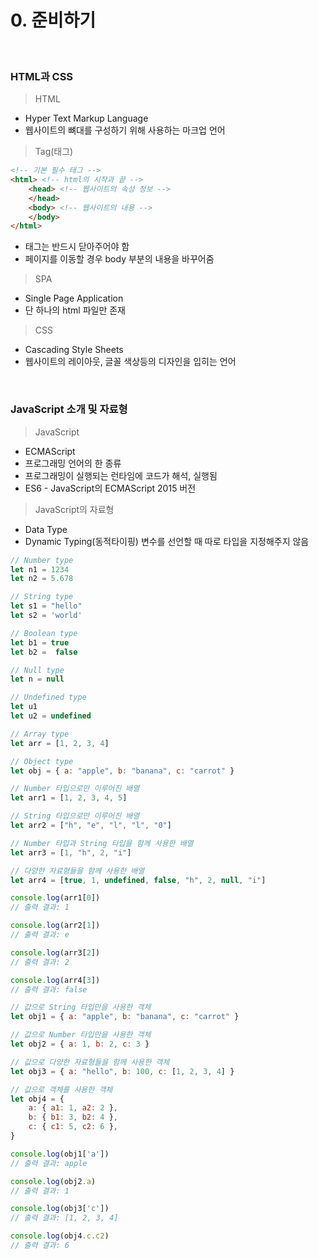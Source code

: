 # 0. 준비하기

<br/>

### HTML과 CSS

> HTML

- Hyper Text Markup Language
- 웹사이트의 뼈대를 구성하기 위해 사용하는 마크업 언어


> Tag(태그)

```html
<!-- 기본 필수 태그 -->
<html> <!-- html의 시작과 끝 -->
    <head> <!-- 웹사이트의 속성 정보 -->
    </head>
    <body> <!-- 웹사이트의 내용 -->
    </body>
</html>
```

- 태그는 반드시 닫아주어야 함
- 페이지를 이동할 경우 body 부분의 내용을 바꾸어줌

> SPA

- Single Page Application
- 단 하나의 html 파일만 존재

> CSS

- Cascading Style Sheets
- 웹사이트의 레이아웃, 글꼴 색상등의 디자인을 입히는 언어

<br/>

### JavaScript 소개 및 자료형

> JavaScript

- ECMAScript
- 프로그래밍 언어의 한 종류
- 프로그래밍이 실행되는 런타임에 코드가 해석, 실행됨
- ES6 - JavaScript의 ECMAScript 2015 버전

> JavaScript의 자료형

- Data Type
- Dynamic Typing(동적타이핑) 변수를 선언할 때 따로 타입을 지정해주지 않음

```javascript
// Number type
let n1 = 1234
let n2 = 5.678

// String type
let s1 = "hello"
let s2 = 'world'

// Boolean type
let b1 = true
let b2 =  false

// Null type
let n = null

// Undefined type
let u1
let u2 = undefined

// Array type
let arr = [1, 2, 3, 4]

// Object type
let obj = { a: "apple", b: "banana", c: "carrot" } 
```

```javascript
// Number 타입으로만 이루어진 배열
let arr1 = [1, 2, 3, 4, 5]

// String 타입으로만 이루어진 배열
let arr2 = ["h", "e", "l", "l", "0"]

// Number 타입과 String 타입을 함께 사용한 배열
let arr3 = [1, "h", 2, "i"]

// 다양한 자료형들을 함께 사용한 배열
let arr4 = [true, 1, undefined, false, "h", 2, null, "i"]

console.log(arr1[0]) 
// 출력 결과: 1

console.log(arr2[1]) 
// 출력 결과: e

console.log(arr3[2]) 
// 출력 결과: 2

console.log(arr4[3]) 
// 출력 결과: false
```

```javascript
// 값으로 String 타입만을 사용한 객체
let obj1 = { a: "apple", b: "banana", c: "carrot" }

// 값으로 Number 타입만을 사용한 객체
let obj2 = { a: 1, b: 2, c: 3 }

// 값으로 다양한 자료형들을 함께 사용한 객체
let obj3 = { a: "hello", b: 100, c: [1, 2, 3, 4] }

// 값으로 객체를 사용한 객체
let obj4 = {
    a: { a1: 1, a2: 2 },
    b: { b1: 3, b2: 4 },
    c: { c1: 5, c2: 6 },
}

console.log(obj1['a']) 
// 출력 결과: apple

console.log(obj2.a) 
// 출력 결과: 1

console.log(obj3['c']) 
// 출력 결과: [1, 2, 3, 4]

console.log(obj4.c.c2) 
// 출력 결과: 6
```

